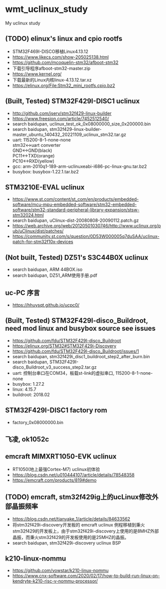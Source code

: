 # wmt_uclinux_study
My uclinux study

## (TODO) elinux's linux and cpio rootfs  
* STM32F469I-DISCO移植Linux4.13.12  
* https://www.likecs.com/show-205025138.html  
* https://github.com/mcoquelin-stm32/afboot-stm32  
* 下载引导程序afboot-stm32-master.zip  
* https://www.kernel.org/  
* 下载最新的Linux内核linux-4.13.12.tar.xz  
* https://elinux.org/File:Stm32_mini_rootfs.cpio.bz2   

## (Built, Tested) STM32F429I-DISC1 uclinux    
* http://github.com/jserv/stm32f429-linux-builder  
* https://www.freesion.com/article/7452512540/  
* search baidupan, uclinux_test_ok_0x08000000_size_0x200000.bin  
* search baidupan, stm32f429-linux-builder-master_ubuntu_140432_20221109_uclinux_stm32.tar.gz  
* uart: 115200-8-1-none-none  
stm32<->uart converter  
GND<->GND(black)  
PC11<->TXD(orange)  
PC10<->RXD(yellow)  
* gcc: arm-2010q1-189-arm-uclinuxeabi-i686-pc-linux-gnu.tar.bz2  
* busybox: busybox-1.22.1.tar.bz2  

## STM3210E-EVAL uclinux  
* https://www.st.com/content/st_com/en/products/embedded-software/mcu-mpu-embedded-software/stm32-embedded-software/stm32-standard-peripheral-library-expansion/stsw-stm32024.html  
* search baidupan, uClinux-dist-20080808-20090112.patch.gz  
* https://web.archive.org/web/20120501030746/http://www.uclinux.org/pub/uClinux/dist/patches/  
* https://community.st.com/s/question/0D53W000005q7duSAA/uclinux-patch-for-stm32f10x-devices  

## (Not built, Tested) DZ51's S3C44B0X uclinux  
* search baidupan, ARM 44BOX.iso  
* search baidupan, DZ51_ARM使用手册.pdf  

## uc-PC 序言  
* https://hhuysqt.github.io/ucpc0/  

## (Built, Tested) STM32F429I-disco_Buildroot, need mod linux and busybox source see issues    
* https://github.com/fdu/STM32F429I-disco_Buildroot  
* https://elinux.org/STM32#STM32F429i-Discovery  
* https://github.com/fdu/STM32F429I-disco_Buildroot/issues/1  
* search baidupan, stm32f429i_disc1_buildroot_step2_after_burn.bin  
* search baidupan, STM32F429I-disco_Buildroot_v3_success_step2.tar.gz  
* uart: 控制台串口在COM34，板载st-link的虚拟串口, 115200-8-1-none-none  
* busybox: 1.27.2  
* linux: 4.15.7  
* buildroot: 2018.02  

## STM32F429I-DISC1 factory rom  
* factory_0x08000000.bin  

## 飞凌, ok1052c  

## emcraft MIMXRT1050-EVK uclinux    
* RT1050(地上最强Cortex-M7) uclinux初体验  
* https://blog.csdn.net/u010444107/article/details/78548358  
* https://emcraft.com/products/819#demo  

## (TODO) emcraft, stm32f429ig上的ucLinux修改外部晶振频率  
* https://blog.csdn.net/tianyake_1/article/details/84633562  
* 将stm32f429i-discovery开发板的 emcraft uclinux 例程移植到秉火stm32f429的开发板上，由于stm32f429i-discovery上使用的是8MHZ外部晶振，而秉火stm32f429的开发板使用的是25MHZ的晶振。  
* search baidupan, stm32f429i-discovery uclinux BSP  

## k210-linux-nommu  
* https://github.com/vowstar/k210-linux-nommu  
* https://www.cnx-software.com/2020/02/17/how-to-build-run-linux-on-kendryte-k210-risc-v-nommu-processor/  
